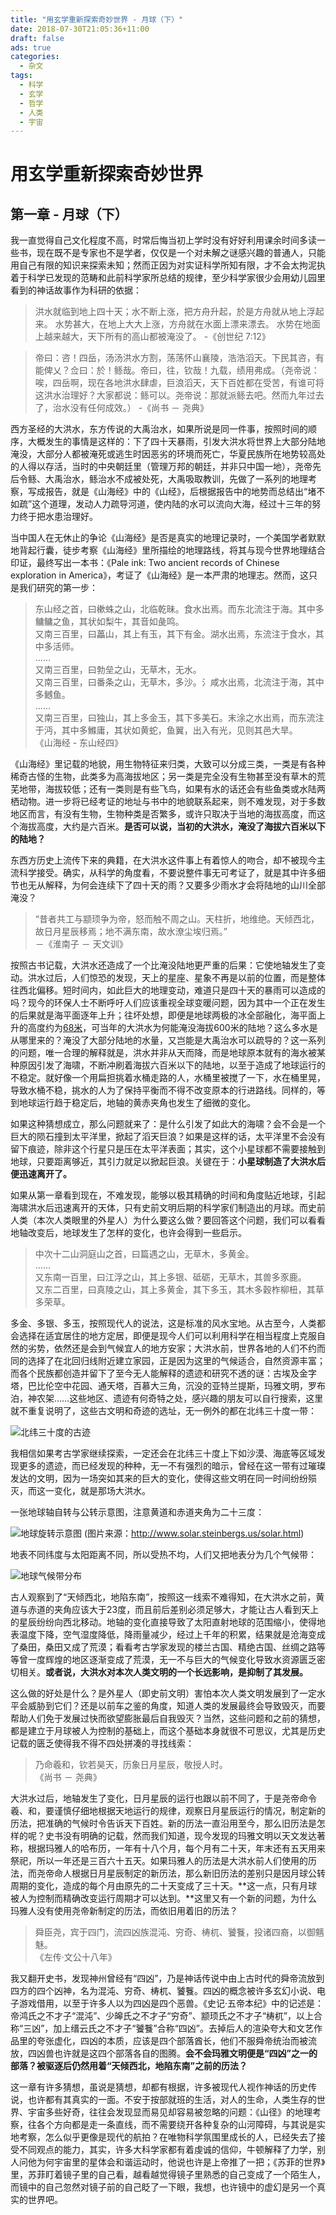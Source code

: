 ```yaml
---
title: "用玄学重新探索奇妙世界 - 月球（下）"
date: 2018-07-30T21:05:36+11:00
draft: false
ads: true
categories:
  - 杂文
tags:
  - 科学
  - 玄学
  - 哲学
  - 人类
  - 宇宙
---
```

# 用玄学重新探索奇妙世界

## 第一章 - 月球（下）

我一直觉得自己文化程度不高，时常后悔当初上学时没有好好利用课余时间多读一些书，现在既不是专家也不是学者，仅仅是一个对未解之谜感兴趣的普通人，只能用自己有限的知识来探索未知；然而正因为对实证科学所知有限，才不会太拘泥执着于科学已发现的范畴和此前科学家所总结的规律，至少科学家很少会用幼儿园里看到的神话故事作为科研的依据：

> 洪水就临到地上四十天；水不断上涨，把方舟升起，於是方舟就从地上浮起来。 水势甚大，在地上大大上涨，方舟就在水面上漂来漂去。 水势在地面上越来越大，天下所有的高山都被淹没了。 -《创世纪 7:12》  

> 帝曰：咨！四岳，汤汤洪水方割，荡荡怀山襄陵，浩浩滔天。下民其咨，有能俾乂？佥曰：於！鲧哉。帝曰，往，钦哉！九载，绩用弗成。（尧帝说：唉，四岳啊，现在各地洪水肆虐，巨浪滔天，天下百姓都在受苦，有谁可将这洪水治理好？大家都说：鲧可以。尧帝说：那就派鲧去吧。然而九年过去了，治水没有任何成效。） -《尚书 － 尧典》  

西方圣经的大洪水，东方传说的大禹治水，如果所说是同一件事，按照时间的顺序，大概发生的事情是这样的：下了四十天暴雨，引发大洪水将世界上大部分陆地淹没，大部分人都被淹死或逃生时因恶劣的环境而死亡，华夏民族所在地势较高处的人得以存活，当时的中央朝廷里（管理万邦的朝廷，并非只中国一地），尧帝先后令鲧、大禹治水，鲧治水不成被处死，大禹吸取教训，先做了一系列的地理考察，写成报告，就是《山海经》中的《山经》，后根据报告中的地势而总结出“堵不如疏”这个道理，发动人力疏导河道，使内陆的水可以流向大海，经过十三年的努力终于把水患治理好。

当中国人在无休止的争论《山海经》是否是真实的地理记录时，一个美国学者默默地背起行囊，徒步考察《山海经》里所描绘的地理路线，将其与现今世界地理结合印证，最终写出一本书：《Pale ink: Two ancient records of Chinese exploration in America》，考证了《山海经》是一本严肃的地理志。然而，这只是我们研究的第一步：

> 东山经之首，曰樕蛛之山，北临乾昧。食水出焉。而东北流注于海。其中多鳙鳙之鱼，其状如梨牛，其音如彘鸣。  
> 又南三百里，曰藟山，其上有玉，其下有金。湖水出焉，东流注于食水，其中多活师。  
> ……  
> 又南三百里，曰勃垒之山，无草木，无水。  
> 又南三百里，曰番条之山，无草木，多沙。氵咸水出焉，北流注于海，其中多鳡鱼。  
> ……  
> 又南三百里，曰独山，其上多金玉，其下多美石。末涂之水出焉，而东流注于沔，其中多鰷庸，其状如黄蛇，鱼翼，出入有光，见则其邑大旱。  
> 《山海经 - 东山经四》

《山海经》里记载的地貌，用生物特征来归类，大致可以分成三类，一类是有各种稀奇古怪的生物，此类多为高海拔地区；另一类是完全没有生物甚至没有草木的荒芜地带，海拔较低；还有一类则是有些飞鸟，如果有水的话还会有些鱼类或水陆两栖动物。进一步将已经考证的地址与书中的地貌联系起来，则不难发现，对于多数地区而言，有没有生物，生物种类是否繁多，或许只取决于当地的海拔高度，而这个海拔高度，大约是六百米。**是否可以说，当初的大洪水，淹没了海拔六百米以下的陆地？**

东西方历史上流传下来的典籍，在大洪水这件事上有着惊人的吻合，却不被现今主流科学接受。确实，从科学的角度看，不要说整件事无可考证了，就是其中许多细节也无从解释，为何会连续下了四十天的雨？又要多少雨水才会将陆地的山川全部淹没？

> “昔者共工与颛顼争为帝，怒而触不周之山。天柱折，地维绝。天倾西北，故日月星辰移焉；地不满东南，故水潦尘埃归焉。”  
> －《淮南子 － 天文训》

按照古书记载，大洪水还造成了一个比淹没陆地更严重的后果：它使地轴发生了变动。洪水过后，人们惊恐的发现，天上的星座、星象不再是以前的位置，而是整体往西北偏移。短时间内，如此巨大的地理变动，难道只是四十天的暴雨可以造成的吗？现今的环保人士不断呼吁人们应该重视全球变暖问题，因为其中一个正在发生的后果就是海平面逐年上升；往坏处想，即便是地球两极的冰全部融化，海平面上升的高度约为[68米][1]，可当年的大洪水为何能淹没海拔600米的陆地？这么多水是从哪里来的？淹没了大部分陆地的水量，又岂能是大禹治水可以疏导的？这一系列的问题，唯一合理的解释就是，洪水并非从天而降，而是地球原本就有的海水被某种原因引发了海啸，不断冲刷着海拔六百米以下的陆地，以至于造成了地球运行的不稳定。就好像一个用扁担挑着水桶走路的人，水桶里被搅了一下，水在桶里晃，导致水桶不稳，挑水的人为了保持平衡而不得不改变原本的行进路线。同样的，等到地球运行趋于稳定后，地轴的黄赤夹角也发生了细微的变化。

如果这种猜想成立，那么问题就来了：是什么引发了如此大的海啸？会不会是一个巨大的陨石撞到太平洋里，掀起了滔天巨浪？如果是这样的话，太平洋里不会没有留下痕迹，除非这个行星只是压在太平洋表面；其实，这个小星球都不需要接触到地球，只要距离够近，其引力就足以掀起巨浪。关键在于：**小星球制造了大洪水后便迅速离开了。**

如果从第一章看到现在，不难发现，能够以极其精确的时间和角度贴近地球，引起海啸洪水后迅速离开的天体，只有史前文明后期的科学家们制造出的月球。而史前人类（本次人类眼里的外星人）为什么要这么做？要回答这个问题，我们可以看看地轴改变后，地球发生了怎样的变化，也许会得到一些启示。

> 中次十二山洞庭山之首，曰篇遇之山，无草木，多黄金。  
> ……  
> 又东南一百里，曰江浮之山，其上多银、砥砺，无草木，其兽多豕鹿。  
> 又东二百里，曰真陵之山，其上多黄金，其下多玉，其木多穀柞柳杻，其草多荣草。

多金、多银、多玉，按照现代人的说法，这是标准的风水宝地。从古至今，人类都会选择在适宜居住的地方定居，即便是现今人们可以利用科学在相当程度上克服自然的劣势，依然还是会到气候宜人的地方安家；大洪水前，世界各地的人们不约而同的选择了在北回归线附近建立家园，正是因为这里的气候适合，自然资源丰富；而各个民族都创造并留下了至今无人能解释的遗迹和研究不透的谜：古埃及金字塔，巴比伦空中花园、通天塔，百慕大三角，沉没的亚特兰提斯，玛雅文明，罗布泊，神农架……这些地区、遗迹有何奇特之处，感兴趣的朋友可以自行搜索，这里就不重复说明了，这些古文明和奇迹的选址，无一例外的都在北纬三十度一带：

![北纬三十度的古迹][north-30]

我相信如果考古学家继续探索，一定还会在北纬三十度上下如沙漠、海底等区域发现更多的遗迹，而已经发现的种种，无一不有强烈的暗示，曾经在这一带有过璀璨发达的文明，因为一场突如其来的巨大的变化，使得这些文明在同一时间纷纷殒灭，而这一变化，就是那场大洪水。

一张地球轴自转与公转示意图，注意黄道和赤道夹角为二十三度：

![地球旋转示意图][solar]
(图片来源：http://www.solar.steinbergs.us/solar.html)

地表不同纬度与太阳距离不同，所以受热不均，人们又把地表分为几个气候带：

![地球气候带分布][earth]

古人观察到了“天倾西北，地陷东南”，按照这一线索不难得知，在大洪水之前，黄道与赤道的夹角应该大于23度，而且前后差别必须足够大，才能让古人看到天上的星辰纷纷向西北移动。地轴的变化直接导致了太阳直射地球的范围缩小，使得地表温度下降，空气湿度降低，降雨量减少，经过上千年的积累，结果就是沧海变成了桑田，桑田又成了荒漠；看看考古学家发现的楼兰古国、精绝古国、丝绸之路等等曾一度辉煌的地区逐渐变成了荒漠，无一不与巨大的气候变化导致水资源匮乏密切相关。**或者说，大洪水对本次人类文明的一个长远影响，是抑制了其发展。**

这么做的好处是什么？是外星人（即史前文明）害怕本次人类文明发展到了一定水平会威胁到它们？还是以前车之鉴的角度，知道人类的发展最终会导致毁灭，而要帮助人们免于发展过快而欲望膨胀最后自我毁灭？当然，这些问题和之前的猜想，都是建立于月球被人为控制的基础上，而这个基础本身就很不可思议，尤其是历史记载的匮乏使得我不得不四处拼凑的寻找线索：

> 乃命羲和，钦若昊天，历象日月星辰，敬授人时。  
> 《尚书 － 尧典》

大洪水过后，地轴发生了变化，日月星辰的运行也跟以前不同了，于是尧帝命令羲、和，要谨慎仔细地根据天地运行的规律，观察日月星辰运行的情况，制定新的历法，把准确的气候时令告诉天下百姓。新的历法一直沿用至今，那么旧历法是怎样的呢？史书没有明确的记载，然而我们知道，现今发现的玛雅文明以天文发达著称，根据玛雅人的哈布历，一年有十八个月，每个月有二十天，年末还有五天用来祭祀，所以一年还是三百六十五天。如果玛雅人的历法是大洪水前人们使用的历法，而尧帝命人根据日月星辰制定的新历法，那么新旧历法的差别只是因月球公转周期的变化，造成的每个月由原先的二十天变成了三十天。**这一点，只有月球被人为控制而精确改变运行周期才可以达到。**这里又有一个新的问题，为什么玛雅人没有使用尧帝新制定的历法，而依旧用着旧的历法？

> 舜臣尧，宾于四门，流四凶族混沌、穷奇、梼杌、饕餮，投诸四裔，以御魑魅。  
> 《左传·文公十八年》

我又翻开史书，发现神州曾经有“四凶”，乃是神话传说中由上古时代的舜帝流放到四方的四个凶神，名为混沌、穷奇、梼杌、饕餮。四凶的概念被许多玄幻小说、电子游戏借用，以至于许多人以为四凶是四个恶兽。《史记·五帝本纪》中的记述是：帝鸿氏之不才子“混沌”、少皞氏之不才子“穷奇”、颛顼氏之不才子“梼杌”，以上合称“三凶”，加上缙云氏之不才子“饕餮”合称“四凶”。去掉后人的渲染夸大和文艺作品里的夸张虚化，四凶的本质，应该是四个部落酋长，他们不服舜帝统治而被流放，四凶兽也许就是这四个部落各自的图腾。**会不会玛雅文明便是“四凶”之一的部落？被驱逐后仍然用着“天倾西北，地陷东南”之前的历法？**

这一章有许多猜想，虽说是猜想，却都有根据，许多被现代人视作神话的历史传说，也许都有其真实的一面。不安于按部就班的生活，对人的生命，人类生存的世界、宇宙多些好奇，往往会发现显而易见却容易被忽略的问题：《山径》的地理考察，往各个方向都是走一条直线，而不需要绕开各种复杂的山河障碍，与其说是实地考察，怎么似乎更像是现代的航拍？在唯物科学氛围里成长的人，已经失去了接受不同观点的能力，其实，许多大科学家都有着虔诚的信仰，牛顿解释了力学，别人问他为何宇宙里的星体会和谐运动时，他说也许是上帝推了一把；《苏菲的世界》里，苏菲盯着镜子里的自己看，越看越觉得镜子里熟悉的自己变成了一个陌生人，而镜中的自己忽然对镜子前的自己眨了一下眼，我想，也许镜中的虚幻是另一个真实的世界吧。

[1]: https://www.nationalgeographic.com/magazine/2013/09/rising-seas-ice-melt-new-shoreline-maps/
[north-30]: /assets/metaphysics/chapter-3-north-30.png "北纬三十度"
[solar]: /assets/metaphysics/chapter-3-solar.jpeg "地球旋转"
[earth]: /assets/metaphysics/chapter-3-earth.jpeg "气候带分布"